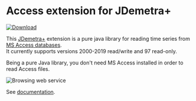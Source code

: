# Access extension for JDemetra+

[![Download](https://img.shields.io/github/release/nbbrd/jdemetra-access.svg)](https://github.com/nbbrd/jdemetra-access/releases/latest)

This [JDemetra+](https://github.com/jdemetra/jdemetra-app) extension is a pure java library for reading time series from [MS Access databases](https://en.wikipedia.org/wiki/Microsoft_Access).  
It currently supports versions 2000-2019 read/write and 97 read-only.

Being a pure Java library, you don't need MS Access installed in order to read Access files.

![Browsing web service](https://github.com/nbbrd/jdemetra-access/wiki/assets/browse_file.gif)

See [documentation](https://github.com/nbbrd/jdemetra-access/wiki).
